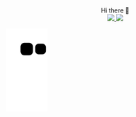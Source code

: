 ### 
<div align="center">
Hi there 👋
</div>

<!--
**ikeraguero/ikeraguero** is a ✨ _special_ ✨ repository because its `README.md` (this file) appears on your GitHub profile.

Here are some ideas to get you started:

- 🔭 I’m currently working on ...
- 🌱 I’m currently learning ...
- 👯 I’m looking to collaborate on ...
- 🤔 I’m looking for help with ...
- 💬 Ask me about ...
- 📫 How to reach me: ...
- 😄 Pronouns: ...
- ⚡ Fun fact: ...
-->

<div align="center">
  <a href="https://github.com/ikeraguero">
  <img height="180em" src="https://github-readme-stats.vercel.app/api?username=ikeraguero&show_icons=true&theme=radical"/>
  <img height="180em" src="https://github-readme-stats.vercel.app/api/top-langs/?username=ikeraguero&layout=compact&theme=radical"/>
</div>

![snake gif](https://github.com/ikeraguero/ikeraguero/blob/output/github-contribution-grid-snake.svg)
